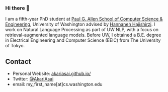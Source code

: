 ### Hi there 👋
I am a fifth-year PhD student at [Paul G. Allen School of Computer Science & Engineering](https://www.cs.washington.edu/), University of Washington advised by [‪Hannaneh Hajishirzi](https://homes.cs.washington.edu/~hannaneh/)‬. I work on Natural Language Processing as part of UW NLP, with a focus on retrieval-augmented language models. Before UW, I obtained a B.E. degree in Electrical Engineering and Computer Science (EEIC) from The University of Tokyo. 

## Contact
- Personal Website: [akariasai.github.io/](https://akariasai.github.io/)
- Twitter: [@AkariAsai](https://twitter.com/AkariAsai)
- email: my_first_name[at]cs.washington.edu

